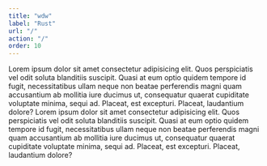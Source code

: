 ```yaml
---
title: "wdw"
label: "Rust"
url: "/"
action: "/"
order: 10
---
```


 Lorem ipsum dolor sit amet consectetur adipisicing elit. Quos perspiciatis vel odit soluta blanditiis suscipit. Quasi at eum optio quidem tempore id fugit, necessitatibus ullam neque non beatae perferendis magni quam accusantium ab mollitia iure ducimus ut, consequatur quaerat cupiditate voluptate minima, sequi ad. Placeat, est excepturi. Placeat, laudantium dolore? Lorem ipsum dolor sit amet consectetur adipisicing elit. Quos perspiciatis vel odit soluta blanditiis suscipit. Quasi at eum optio quidem tempore id fugit, necessitatibus ullam neque non beatae perferendis magni quam accusantium ab mollitia iure ducimus ut, consequatur quaerat cupiditate voluptate minima, sequi ad. Placeat, est excepturi. Placeat, laudantium dolore?